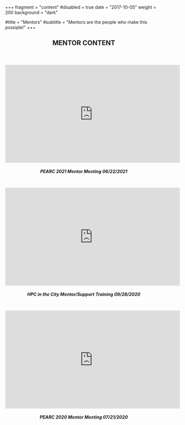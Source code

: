  +++
fragment = "content"
#disabled = true
date = "2017-10-05"
weight = 200
background = "dark"

#title = "Mentors"
#subtitle = "Mentors are the people who make this  possiple!"
+++
<center><h2 style="padding-bottom: 20px;">MENTOR CONTENT</h2></center>

<div class=row>
		<div class="col-sm-12" style="padding-top: 20px; text-align: center; display: block;">
		<center><iframe width="560" height="315" src="https://www.youtube.com/embed/ROAXB6DCkyQ" frameborder="0" allow="accelerometer; autoplay; encrypted-media; gyroscope; picture-in-picture" allowfullscreen></iframe></center>
		<center><h5>PEARC 2021 Mentor Meeting 06/22/2021</h5></center>
</div>

<div class=row>
		<div class="col-sm-6" style="padding-top: 20px; text-align: center; display: block;">
		<center><iframe width="560" height="315" src="https://www.youtube.com/embed/gtgzil_G5bA" frameborder="0" allow="accelerometer; autoplayl encrypted-media; gyroscope; picture-in-picture" allowfullscreen></iframe></center>
		<center><h5>HPC in the City Mentor/Support Training 09/28/2020</h5></center>
		</div>
		<div class='col-sm-6' style="padding-top: 20px; text-align: center; display: block;">
		<center><iframe width="560" height="315" src="https://www.youtube.com/embed/ROAXB6DCkyQ" frameborder="0" allow="accelerometer; autoplay; encrypted-media; gyroscope; picture-in-picture" allowfullscreen></iframe></center>
		<center><h5>PEARC 2020 Mentor Meeting 07/21/2020</h5></center>
</div>